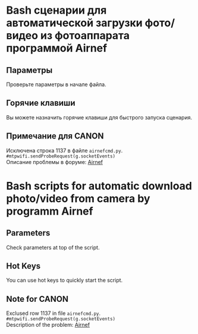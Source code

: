 # Bash сценарии для автоматической загрузки фото/видео из фотоаппарата программой Airnef

## Параметры
Проверьте параметры в начале файла.

## Горячие клавиши
Вы можете назначить горячие клавиши для быстрого запуска сценария.

## Примечание для CANON
Исключена строка 1137 в файле `airnefcmd.py`.  
`#mtpwifi.sendProbeRequest(g.socketEvents)`  
Описание проблемы в форуме: [Airnef](http://testcams.com/blog/forums/topic/canon-eos-m5-connection-refused/)

# Bash scripts for automatic download photo/video from camera by programm Airnef

## Parameters
Check parameters at top of the script.

## Hot Keys
You can use hot keys to quickly start the script.

## Note for CANON
Exclused row 1137 in file `airnefcmd.py`.  
`#mtpwifi.sendProbeRequest(g.socketEvents)`  
Description of the problem: [Airnef](http://testcams.com/blog/forums/topic/canon-eos-m5-connection-refused/)
